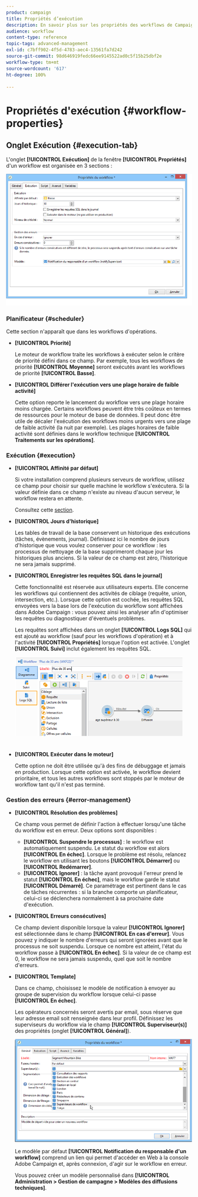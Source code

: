 ```yaml
---
product: campaign
title: Propriétés d’exécution
description: En savoir plus sur les propriétés des workflows de Campaign
audience: workflow
content-type: reference
topic-tags: advanced-management
exl-id: c7bff902-4f5d-4783-aec4-13561fa7d242
source-git-commit: 98d646919fedc66ee9145522ad0c5f15b25dbf2e
workflow-type: tm+mt
source-wordcount: '617'
ht-degree: 100%

---
```


# Propriétés d&#39;exécution {#workflow-properties}

## Onglet Exécution {#execution-tab}

L&#39;onglet **[!UICONTROL Exécution]** de la fenêtre **[!UICONTROL Propriétés]** d&#39;un workflow est organisée en 3 sections :

![](assets/wf_execution_tab.png)

### Planificateur {#scheduler}

Cette section n&#39;apparaît que dans les workflows d&#39;opérations.

* **[!UICONTROL Priorité]**

   Le moteur de workflow traite les workflows à exécuter selon le critère de priorité défini dans ce champ. Par exemple, tous les workflows de priorité **[!UICONTROL Moyenne]** seront exécutés avant les workflows de priorité **[!UICONTROL Basse]**.

* **[!UICONTROL Différer l&#39;exécution vers une plage horaire de faible activité]**

   Cette option reporte le lancement du workflow vers une plage horaire moins chargée. Certains workflows peuvent être très coûteux en termes de ressources pour le moteur de base de données. Il peut donc être utile de décaler l&#39;exécution des workflows moins urgents vers une plage de faible activité (la nuit par exemple). Les plages horaires de faible activité sont définies dans le workflow technique **[!UICONTROL Traitements sur les opérations]**.

### Exécution {#execution}

* **[!UICONTROL Affinité par défaut]**

   Si votre installation comprend plusieurs serveurs de workflow, utilisez ce champ pour choisir sur quelle machine le workflow s&#39;exécutera. Si la valeur définie dans ce champ n&#39;existe au niveau d&#39;aucun serveur, le workflow restera en attente.

   Consultez cette [section](../../installation/using/configuring-campaign-server.md#high-availability-workflows-and-affinities).

* **[!UICONTROL Jours d&#39;historique]**

   Les tables de travail de la base conservent un historique des exécutions (tâches, évènements, journal). Définissez ici le nombre de jours d&#39;historique que vous voulez conserver pour ce workflow : les processus de nettoyage de la base supprimeront chaque jour les historiques plus anciens. Si la valeur de ce champ est zéro, l&#39;historique ne sera jamais supprimé.

* **[!UICONTROL Enregistrer les requêtes SQL dans le journal]**

   Cette fonctionnalité est réservée aux utilisateurs experts. Elle concerne les workflows qui contiennent des activités de ciblage (requête, union, intersection, etc.). Lorsque cette option est cochée, les requêtes SQL envoyées vers la base lors de l&#39;exécution du workflow sont affichées dans Adobe Campaign : vous pouvez ainsi les analyser afin d&#39;optimiser les requêtes ou diagnostiquer d&#39;éventuels problèmes.

   Les requêtes sont affichées dans un onglet **[!UICONTROL Logs SQL]** qui est ajouté au workflow (sauf pour les workflows d&#39;opération) et à l&#39;activité **[!UICONTROL Propriétés]** lorsque l&#39;option est activée. L&#39;onglet **[!UICONTROL Suivi]** inclut également les requêtes SQL.

   ![](assets/wf_tab_log_sql.png)

* **[!UICONTROL Exécuter dans le moteur]**

   Cette option ne doit être utilisée qu&#39;à des fins de débuggage et jamais en production. Lorsque cette option est activée, le workflow devient prioritaire, et tous les autres workflows sont stoppés par le moteur de workflow tant qu&#39;il n&#39;est pas terminé.

### Gestion des erreurs       {#error-management}

* **[!UICONTROL Résolution des problèmes]**

   Ce champ vous permet de définir l&#39;action à effectuer lorsqu&#39;une tâche du workflow est en erreur. Deux options sont disponibles :

   * **[!UICONTROL Suspendre le processus]** : le workflow est automatiquement suspendu. Le statut du workflow est alors **[!UICONTROL En échec]**. Lorsque le problème est résolu, relancez le workflow en utilisant les boutons **[!UICONTROL Démarrer]** ou **[!UICONTROL Redémarrer]**.
   * **[!UICONTROL Ignorer]** : la tâche ayant provoqué l&#39;erreur prend le statut **[!UICONTROL En échec]**, mais le workflow garde le statut **[!UICONTROL Démarré]**. Ce paramétrage est pertinent dans le cas de tâches récurrentes : si la branche comporte un planificateur, celui-ci se déclenchera normalement à sa prochaine date d&#39;exécution.

* **[!UICONTROL Erreurs consécutives]**

   Ce champ devient disponible lorsque la valeur **[!UICONTROL Ignorer]** est sélectionnée dans le champ **[!UICONTROL En cas d&#39;erreur]**. Vous pouvez y indiquer le nombre d&#39;erreurs qui seront ignorées avant que le processus ne soit suspendu. Lorsque ce nombre est atteint, l&#39;état du workflow passe à **[!UICONTROL En échec]**. Si la valeur de ce champ est 0, le workflow ne sera jamais suspendu, quel que soit le nombre d&#39;erreurs.

* **[!UICONTROL Template]**

   Dans ce champ, choisissez le modèle de notification à envoyer au groupe de supervision du workflow lorsque celui-ci passe **[!UICONTROL En échec]**.

   Les opérateurs concernés seront avertis par email, sous réserve que leur adresse email soit renseignée dans leur profil. Définissez les superviseurs du workflow via le champ **[!UICONTROL Superviseur(s)]** des propriétés (onglet **[!UICONTROL Général]**).

   ![](assets/wf-properties_select-supervisors.png)

   Le modèle par défaut **[!UICONTROL Notification du responsable d&#39;un workflow]** comprend un lien qui permet d&#39;accéder en Web à la console Adobe Campaign et, après connexion, d&#39;agir sur le workflow en erreur.

   Vous pouvez créer un modèle personnalisé dans **[!UICONTROL Administration > Gestion de campagne > Modèles des diffusions techniques]**.
